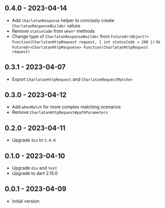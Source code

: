 ## 0.4.0 - 2023-04-14

- Add `charlatanResponse` helper to concisely create `CharlatanResponseBuilder` values
- Remove `statusCode` from `when*` methods
- Change type of `CharlatanResponseBuilder`
  from `FutureOr<Object?> Function(CharlatanHttpRequest request, { int statusCode = 200 })`
  to `FutureOr<CharlatanHttpResponse> Function(CharlatanHttpRequest request)`

## 0.3.1 - 2023-04-07

- Export `CharlatanHttpRequest` and `CharlatanRequestMatcher`

## 0.3.0 - 2023-04-12

- Add `whenMatch` for more complex matching scenarios
- Remove `CharlatanHttpRequest#pathParameters`

## 0.2.0 - 2023-04-11

- Upgrade `dio` to `5.0.0`

## 0.1.0 - 2023-04-10

- Upgrade `dio` and `test`
- Upgrade to dart 2.15.0

## 0.0.1 - 2023-04-09

- Initial version.
